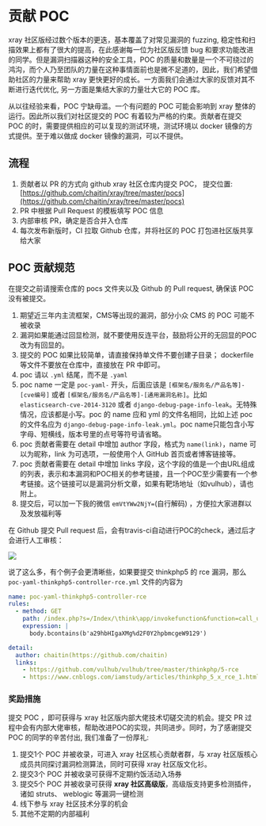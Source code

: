 # 贡献 POC

xray 社区版经过数个版本的更迭，基本覆盖了对常见漏洞的 fuzzing, 稳定性和扫描效果上都有了很大的提高，在此感谢每一位为社区版反馈 bug 和要求功能改进的同学。但是漏洞扫描器这种的安全工具，POC 的质量和数量是一个不可绕过的鸿沟，而个人乃至团队的力量在这种事情面前也是微不足道的，因此，我们希望借助社区的力量来帮助 xray 更快更好的成长。一方面我们会通过大家的反馈对其不断进行迭代优化, 另一方面是集结大家的力量壮大它的 POC 库。

从以往经验来看，POC 宁缺毋滥。一个有问题的 POC 可能会影响到 xray 整体的运行。因此所以我们对社区提交的 POC 有着较为严格的约束。贡献者在提交 POC 的时，需要提供相应的可以复现的测试环境，测试环境以 docker 镜像的方式提供。至于难以做成 docker 镜像的漏洞，可以不提供。

## 流程

1. 贡献者以 PR 的方式向 github xray 社区仓库内提交 POC， 提交位置: [https://github.com/chaitin/xray/tree/master/pocs](https://github.com/chaitin/xray/tree/master/pocs)
2. PR 中根据 Pull Request 的模板填写 POC 信息
3. 内部审核 PR，确定是否合并入仓库
4. 每次发布新版时，CI 拉取 Github 仓库，并将社区的 POC 打包进社区版共享给大家

## POC 贡献规范

在提交之前请搜索仓库的 pocs 文件夹以及 Github 的 Pull request, 确保该 POC 没有被提交。

1. 期望近三年内主流框架，CMS等出现的漏洞，部分小众 CMS 的 POC 可能不被收录
1. 漏洞如果能通过回显检测，就不要使用反连平台，鼓励将公开的无回显的POC改为有回显的。
1. 提交的 POC 如果比较简单，请直接保持单文件不要创建子目录； dockerfile 等文件不要放在仓库中，直接放在 PR 中即可。
1. poc 请以 `.yml` 结尾，而不是 `.yaml`
1. poc name 一定是 `poc-yaml-` 开头，后面应该是 `[框架名/服务名/产品名等]-[cve编号]` 或者 `[框架名/服务名/产品名等]-[通用漏洞名称]`。比如 `elasticsearch-cve-2014-3120` 或者 `django-debug-page-info-leak`。无特殊情况，应该都是小写。poc 的 name 应和 yml 的文件名相同，比如上述 poc 的文件名应为 `django-debug-page-info-leak.yml`。poc name只能包含小写字母、短横线，版本号里的点号等符号请省略。
1. poc 贡献者需要在 detail 中增加 author 字段，格式为 `name(link)`，name 可以为昵称，link 为可选项，一般使用个人 GitHub 首页或者博客链接等。
1. poc 贡献者需要在 detail 中增加 links 字段，这个字段的值是一个由URL组成的列表，表示和本漏洞和POC相关的参考链接，且一个POC至少需要有一个参考链接。这个链接可以是漏洞分析文章，如果有靶场地址（如vulhub），请也附上。
1. 提交后，可以加一下我的微信 `emVtYWw2NjY=`(自行解码) ，方便拉大家进群以及发放福利等

在 Github 提交 Pull request 后，会有travis-ci自动进行POC的check，通过后才会进行人工审核：

![](https://chaitin.github.io/xray/assets/pr.png)

说了这么多，有个例子会更清晰些，如果要提交 thinkphp5 的 rce 漏洞，那么 `poc-yaml-thinkphp5-controller-rce.yml` 文件的内容为

```yaml
name: poc-yaml-thinkphp5-controller-rce
rules:
  - method: GET
    path: /index.php?s=/Index/\think\app/invokefunction&function=call_user_func_array&vars[0]=printf&vars[1][]=a29hbHIgaXMg%25%25d2F0Y2hpbmcgeW91
    expression: |
      body.bcontains(b'a29hbHIgaXMg%d2F0Y2hpbmcgeW9129')

detail:
  author: chaitin(https://github.com/chaitin)
  links: 
    - https://github.com/vulhub/vulhub/tree/master/thinkphp/5-rce
    - https://www.cnblogs.com/iamstudy/articles/thinkphp_5_x_rce_1.html
```

### 奖励措施

提交 POC ，即可获得与 xray 社区版内部大佬技术切磋交流的机会。提交 PR 过程中会有内部大佬审核，帮助改进POC的实现，共同进步。同时，为了感谢提交 POC 的同学的辛苦付出, 我们准备了一份厚礼: 

1. 提交1个 POC 并被收录，可进入 xray 社区核心贡献者群，与 xray 社区版核心成员共同探讨漏洞检测算法，同时可获得 xray 社区版文化衫。
1. 提交3个 POC 并被收录可获得不定期约饭活动入场券
1. 提交5个 POC 并被收录可获得 **xray 社区高级版**，高级版支持更多检测插件，诸如 struts、 weblogic 等漏洞一键检测
1. 线下参与 xray 社区技术分享的机会
1. 其他不定期的内部福利
